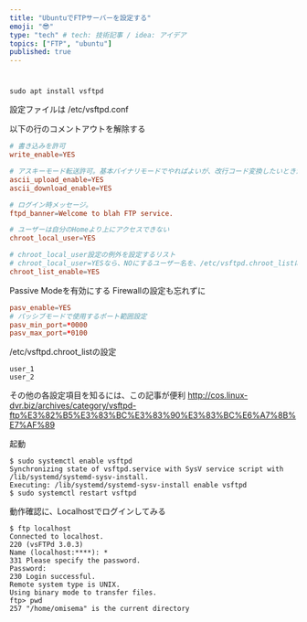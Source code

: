 ```yaml
---
title: "UbuntuでFTPサーバーを設定する"
emoji: "😎"
type: "tech" # tech: 技術記事 / idea: アイデア
topics: ["FTP", "ubuntu"]
published: true
---
```

# 

~~~shell
sudo apt install vsftpd
~~~
設定ファイルは
/etc/vsftpd.conf

以下の行のコメントアウトを解除する
~~~shell:/etc/vsftpd.conf
# 書き込みを許可
write_enable=YES

# アスキーモード転送許可。基本バイナリモードでやればよいが、改行コード変換したいときがあるかも。
ascii_upload_enable=YES
ascii_download_enable=YES

# ログイン時メッセージ。
ftpd_banner=Welcome to blah FTP service.

# ユーザーは自分のHomeより上にアクセスできない
chroot_local_user=YES

# chroot_local_user設定の例外を設定するリスト
# chroot_local_user=YESなら、NOにするユーザー名を、/etc/vsftpd.chroot_listに書いておく
chroot_list_enable=YES
~~~

Passive Modeを有効にする
Firewallの設定も忘れずに
~~~shell:/etc/vsftpd.conf
pasv_enable=YES
# パッシブモードで使用するポート範囲設定
pasv_min_port=*0000
pasv_max_port=*0100
~~~

/etc/vsftpd.chroot_listの設定
~~~shell:/etc/vsftpd.chroot_list
user_1
user_2
~~~

その他の各設定項目を知るには、この記事が便利
http://cos.linux-dvr.biz/archives/category/vsftpd-ftp%E3%82%B5%E3%83%BC%E3%83%90%E3%83%BC%E6%A7%8B%E7%AF%89


起動
~~~shell
$ sudo systemctl enable vsftpd
Synchronizing state of vsftpd.service with SysV service script with /lib/systemd/systemd-sysv-install.
Executing: /lib/systemd/systemd-sysv-install enable vsftpd
$ sudo systemctl restart vsftpd
~~~


動作確認に、Localhostでログインしてみる
~~~shell
$ ftp localhost
Connected to localhost.
220 (vsFTPd 3.0.3)
Name (localhost:****): *    
331 Please specify the password.
Password:
230 Login successful.
Remote system type is UNIX.
Using binary mode to transfer files.
ftp> pwd
257 "/home/omisema" is the current directory
~~~
